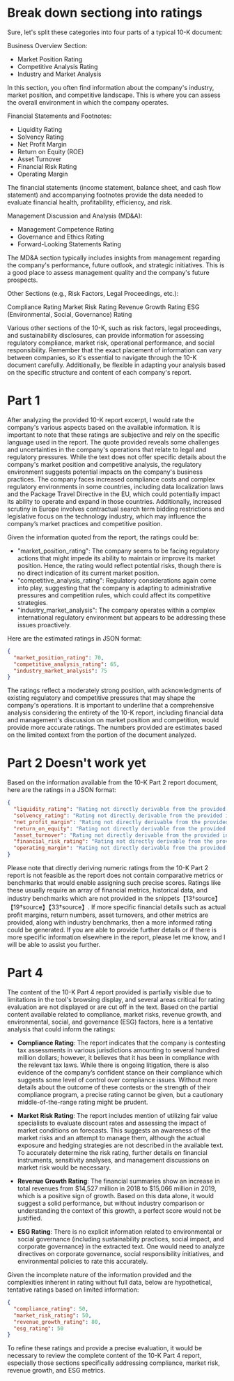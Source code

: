 # Break down sectiong into ratings 

Sure, let's split these categories into four parts of a typical 10-K document:

Business Overview Section:

- Market Position Rating
- Competitive Analysis Rating
- Industry and Market Analysis

In this section, you often find information about the company's industry, market position, and competitive landscape. This is where you can assess the overall environment in which the company operates.

Financial Statements and Footnotes:

- Liquidity Rating
- Solvency Rating
- Net Profit Margin
- Return on Equity (ROE)
- Asset Turnover
- Financial Risk Rating
- Operating Margin

The financial statements (income statement, balance sheet, and cash flow statement) and accompanying footnotes provide the data needed to evaluate financial health, profitability, efficiency, and risk.

Management Discussion and Analysis (MD&A):

- Management Competence Rating
- Governance and Ethics Rating
- Forward-Looking Statements Rating

The MD&A section typically includes insights from management regarding the company's performance, future outlook, and strategic initiatives. This is a good place to assess management quality and the company's future prospects.

Other Sections (e.g., Risk Factors, Legal Proceedings, etc.):

Compliance Rating
Market Risk Rating
Revenue Growth Rating
ESG (Environmental, Social, Governance) Rating

Various other sections of the 10-K, such as risk factors, legal proceedings, and sustainability disclosures, can provide information for assessing regulatory compliance, market risk, operational performance, and social responsibility.
Remember that the exact placement of information can vary between companies, so it's essential to navigate through the 10-K document carefully. Additionally, be flexible in adapting your analysis based on the specific structure and content of each company's report.

# Part 1

After analyzing the provided 10-K report excerpt, I would rate the company\'s various aspects based on the available information. It is important to note that these ratings are subjective and rely on the specific language used in the report. The quote provided reveals some challenges and uncertainties in the company\'s operations that relate to legal and regulatory pressures. While the text does not offer specific details about the company\'s market position and competitive analysis, the regulatory environment suggests potential impacts on the company\'s business practices.
The company faces increased compliance costs and complex regulatory environments in some countries, including data localization laws and the Package Travel Directive in the EU, which could potentially impact its ability to operate and expand in those countries. Additionally, increased scrutiny in Europe involves contractual search term bidding restrictions and legislative focus on the technology industry, which may influence the company’s market practices and competitive position.

Given the information quoted from the report, the ratings could be:
- "market_position_rating": The company seems to be facing regulatory actions that might impede its ability to maintain or improve its market position. Hence, the rating would reflect potential risks, though there is no direct indication of its current market position.
- "competitive_analysis_rating": Regulatory considerations again come into play, suggesting that the company is adapting to administrative pressures and competition rules, which could affect its competitive strategies.
- "industry_market_analysis": The company operates within a complex international regulatory environment but appears to be addressing these issues proactively.

Here are the estimated ratings in JSON format:

```json
{
  "market_position_rating": 70,
  "competitive_analysis_rating": 65,
  "industry_market_analysis": 75
}
```

The ratings reflect a moderately strong position, with acknowledgments of existing regulatory and competitive pressures that may shape the company\'s operations. It is important to underline that a comprehensive analysis considering the entirety of the 10-K report, including financial data and management\'s discussion on market position and competition, would provide more accurate ratings. The numbers provided are estimates based on the limited context from the portion of the document analyzed.


# Part 2 Doesn't work yet 

 Based on the information available from the 10-K Part 2 report document, here are the ratings in a JSON format:

```json
{
  "liquidity_rating": "Rating not directly derivable from the provided information",
  "solvency_rating": "Rating not directly derivable from the provided information",
  "net_profit_margin": "Rating not directly derivable from the provided information",
  "return_on_equity": "Rating not directly derivable from the provided information",
  "asset_turnover": "Rating not directly derivable from the provided information",
  "financial_risk_rating": "Rating not directly derivable from the provided information",
  "operating_margin": "Rating not directly derivable from the provided information"
}
```

Please note that directly deriving numeric ratings from the 10-K Part 2 report is not feasible as the report does not contain comparative metrics or benchmarks that would enable assigning such precise scores. Ratings like these usually require an array of financial metrics, historical data, and industry benchmarks which are not provided in the snippets【13†source】【19†source】【33†source】. If more specific financial details such as actual profit margins, return numbers, asset turnovers, and other metrics are provided, along with industry benchmarks, then a more informed rating could be generated. If you are able to provide further details or if there is more specific information elsewhere in the report, please let me know, and I will be able to assist you further.


# Part 4

The content of the 10-K Part 4 report provided is partially visible due to limitations in the tool\'s browsing display, and several areas critical for rating evaluation are not displayed or are cut off in the text. Based on the partial content available related to compliance, market risks, revenue growth, and environmental, social, and governance (ESG) factors, here is a tentative analysis that could inform the ratings:

- **Compliance Rating**: The report indicates that the company is contesting tax assessments in various jurisdictions amounting to several hundred million dollars; however, it believes that it has been in compliance with the relevant tax laws. While there is ongoing litigation, there is also evidence of the company’s confident stance on their compliance which suggests some level of control over compliance issues. Without more details about the outcome of these contests or the strength of their compliance program, a precise rating cannot be given, but a cautionary middle-of-the-range rating might be prudent.
  
- **Market Risk Rating**: The report includes mention of utilizing fair value specialists to evaluate discount rates and assessing the impact of market conditions on forecasts. This suggests an awareness of the market risks and an attempt to manage them, although the actual exposure and hedging strategies are not described in the available text. To accurately determine the risk rating, further details on financial instruments, sensitivity analyses, and management discussions on market risk would be necessary.

- **Revenue Growth Rating**: The financial summaries show an increase in total revenues from $14,527 million in 2018 to $15,066 million in 2019, which is a positive sign of growth. Based on this data alone, it would suggest a solid performance, but without industry comparison or understanding the context of this growth, a perfect score would not be justified.

- **ESG Rating**: There is no explicit information related to environmental or social governance (including sustainability practices, social impact, and corporate governance) in the extracted text. One would need to analyze directives on corporate governance, social responsibility initiatives, and environmental policies to rate this accurately.

Given the incomplete nature of the information provided and the complexities inherent in rating without full data, below are hypothetical, tentative ratings based on limited information:

```json
{
  "compliance_rating": 50,
  "market_risk_rating": 50,
  "revenue_growth_rating": 80,
  "esg_rating": 50
}
```

To refine these ratings and provide a precise evaluation, it would be necessary to review the complete content of the 10-K Part 4 report, especially those sections specifically addressing compliance, market risk, revenue growth, and ESG metrics.
